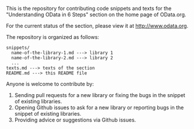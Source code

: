 This is the repository for contributing code snippets and texts for the "Understanding OData in 6 Steps" section on the home page of OData.org.

For the current status of the section, please view it at http://www.odata.org.

The repository is organized as follows:
```
snippets/
  name-of-the-library-1.md ---> library 1
  name-of-the-library-2.md ---> library 2
  ...
texts.md ---> texts of the section
README.md ---> this README file
```

Anyone is welcome to contribute by:
 1. Sending pull requests for a new library or fixing the bugs in the snippet of existing libraries.
 2. Opening Github issues to ask for a new library or reporting bugs in the snippet of existing libraries.
 3. Providing advice or suggestions via Github issues.
